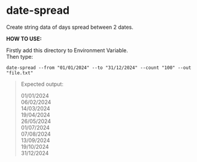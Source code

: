 # date-spread
Create string data of days spread between 2 dates.

**HOW TO USE:**

Firstly add this directory to Environment Variable.<br/>
Then type: <br/>
```
date-spread --from "01/01/2024" --to "31/12/2024" --count "100" --out "file.txt"
```
>Expected output:
>
>01/01/2024<br/>
>06/02/2024<br/>
>14/03/2024<br/>
>19/04/2024<br/>
>26/05/2024<br/>
>01/07/2024<br/>
>07/08/2024<br/>
>13/09/2024<br/>
>19/10/2024<br/>
>31/12/2024<br/>

